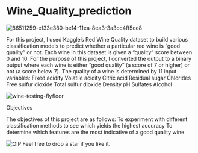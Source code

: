 # Wine_Quality_prediction

![86511259-ef33e380-be14-11ea-8ea3-3a3cc4ff5ce8](https://github.com/BGPremsai/Wine_Quality_prediction/assets/133673317/14b120bc-67a3-4bf8-8dfc-814bf9c672c6)

For this project, I used Kaggle’s Red Wine Quality dataset to build various classification models to predict whether a particular red wine is “good quality” or not. Each wine in this dataset is given a “quality” score between 0 and 10. For the purpose of this project, I converted the output to a binary output where each wine is either “good quality” (a score of 7 or higher) or not (a score below 7). The quality of a wine is determined by 11 input variables:
Fixed acidity
Volatile acidity
Citric acid
Residual sugar
Chlorides
Free sulfur dioxide
Total sulfur dioxide
Density
pH
Sulfates
Alcohol

![wine-testing-flyfloor](https://github.com/BGPremsai/Wine_Quality_prediction/assets/133673317/e5c4b3f1-977d-40e7-bbff-b31252851cdd)


Objectives

The objectives of this project are as follows:
To experiment with different classification methods to see which yields the highest accuracy
To determine which features are the most indicative of a good quality wine


![OIP](https://github.com/BGPremsai/Wine_Quality_prediction/assets/133673317/bc5a5bd4-96ee-4c22-81d3-66cd73ba1b49)
Feel free to drop a star if you like it.
